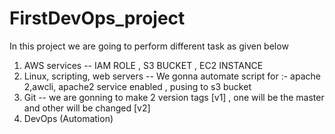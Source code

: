 # FirstDevOps_project
In this project we are going to perform different task as given below
1. AWS services -- IAM ROLE , S3 BUCKET , EC2 INSTANCE
2. Linux, scripting, web servers -- We gonna automate script for :- apache 2,awcli, apache2 service enabled , pusing to s3 bucket
3.  Git -- we are gonning to make 2 version tags [v1] , one will be the master and other will be changed [v2]
4. DevOps (Automation) 

